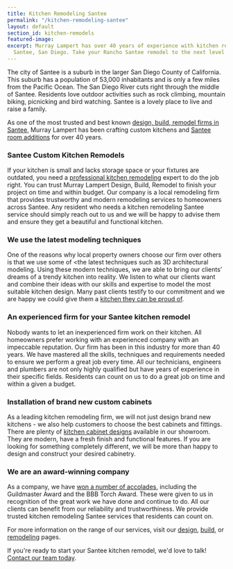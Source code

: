 ```yaml
---
title: Kitchen Remodeling Santee
permalink: "/kitchen-remodeling-santee"
layout: default
section_id: kitchen-remodels
featured-image:
excerpt: Murray Lampert has over 40 years of experience with kitchen remodeling in
  Santee, San Diego. Take your Rancho Santee remodel to the next level with us.
---
```


The city of Santee is a suburb in the larger San Diego County of California. This suburb has a population of 53,000 inhabitants and is only a few miles from the Pacific Ocean. The San Diego River cuts right through the middle of Santee. Residents love outdoor activities such as rock climbing, mountain biking, picnicking and bird watching. Santee is a lovely place to live and raise a family.

As one of the most trusted and best known [design, build, remodel firms in Santee](/santee-design-build-and-remodel-services), Murray Lampert has been crafting custom kitchens and [Santee room additions](/room-additions-santee) for over 40 years.

### Santee Custom Kitchen Remodels

If your kitchen is small and lacks storage space or your fixtures are outdated, you need a [professional kitchen remodeling](/san-diego-kitchen-remodeling-services) expert to do the job right. You can trust Murray Lampert Design, Build, Remodel to finish your project on time and within budget. Our company is a local remodeling firm that provides trustworthy and modern remodeling services to homeowners across Santee. Any resident who needs a kitchen remodeling Santee service should simply reach out to us and we will be happy to advise them and ensure they get a beautiful and functional kitchen.

### We use the latest modeling techniques

One of the reasons why local property owners choose our firm over others is that we use some of <the latest techniques</a> such as 3D architectural modeling. Using these modern techniques, we are able to bring our clients’ dreams of a trendy kitchen into reality. We listen to what our clients want and combine their ideas with our skills and expertise to model the most suitable kitchen design. Many past clients testify to our commitment and we are happy we could give them a [kitchen they can be proud of](/kitchen-remodel-gallery).

### An experienced firm for your Santee kitchen remodel

Nobody wants to let an inexperienced firm work on their kitchen. All homeowners prefer working with an experienced company with an impeccable reputation. Our firm has been in this industry for more than 40 years. We have mastered all the skills, techniques and requirements needed to ensure we perform a great job every time. All our technicians, engineers and plumbers are not only highly qualified but have years of experience in their specific fields. Residents can count on us to do a great job on time and within a given a budget.

### Installation of brand new custom cabinets

As a leading kitchen remodeling firm, we will not just design brand new kitchens - we also help customers to choose the best cabinets and fittings. There are plenty of [kitchen cabinet designs](/san-diego-custom-cabinet-construction-services) available in our showroom. They are modern, have a fresh finish and functional features. If you are looking for something completely different, we will be more than happy to design and construct your desired cabinetry.

### We are an award-winning company

As a company, we have [won a number of accolades](/affiliation), including the Guildmaster Award and the BBB Torch Award. These were given to us in recognition of the great work we have done and continue to do. All our clients can benefit from our reliability and trustworthiness. We provide trusted kitchen remodeling Santee services that residents can count on.

For more information on the range of our services, visit our [design](/san-diego-home-design-services), [build](/san-diego-design-build-contractors), or [remodeling](/san-diego-home-remodel-services) pages.

If you're ready to start your Santee kitchen remodel, we'd love to talk! [Contact our team today](#quick-contact).
